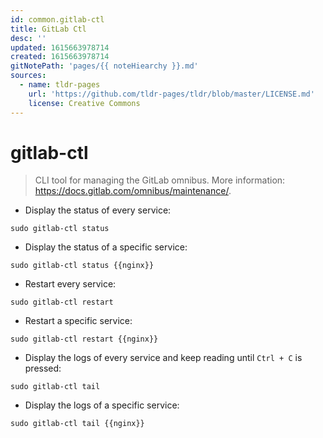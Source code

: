 ```yaml
---
id: common.gitlab-ctl
title: GitLab Ctl
desc: ''
updated: 1615663978714
created: 1615663978714
gitNotePath: 'pages/{{ noteHiearchy }}.md'
sources:
  - name: tldr-pages
    url: 'https://github.com/tldr-pages/tldr/blob/master/LICENSE.md'
    license: Creative Commons
---
```

# gitlab-ctl

> CLI tool for managing the GitLab omnibus.
> More information: <https://docs.gitlab.com/omnibus/maintenance/>.

- Display the status of every service:

`sudo gitlab-ctl status`

- Display the status of a specific service:

`sudo gitlab-ctl status {{nginx}}`

- Restart every service:

`sudo gitlab-ctl restart`

- Restart a specific service:

`sudo gitlab-ctl restart {{nginx}}`

- Display the logs of every service and keep reading until `Ctrl + C` is pressed:

`sudo gitlab-ctl tail`

- Display the logs of a specific service:

`sudo gitlab-ctl tail {{nginx}}`

